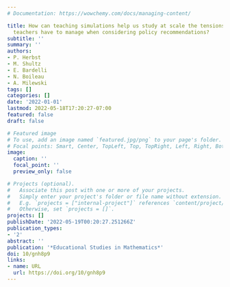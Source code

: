 ```yaml
---
# Documentation: https://wowchemy.com/docs/managing-content/

title: How can teaching simulations help us study at scale the tensions mathematics
  teachers have to manage when considering policy recommendations?
subtitle: ''
summary: ''
authors:
- P. Herbst
- M. Shultz
- E. Bardelli
- N. Boileau
- A. Milewski
tags: []
categories: []
date: '2022-01-01'
lastmod: 2022-05-18T17:20:27-07:00
featured: false
draft: false

# Featured image
# To use, add an image named `featured.jpg/png` to your page's folder.
# Focal points: Smart, Center, TopLeft, Top, TopRight, Left, Right, BottomLeft, Bottom, BottomRight.
image:
  caption: ''
  focal_point: ''
  preview_only: false

# Projects (optional).
#   Associate this post with one or more of your projects.
#   Simply enter your project's folder or file name without extension.
#   E.g. `projects = ["internal-project"]` references `content/project/deep-learning/index.md`.
#   Otherwise, set `projects = []`.
projects: []
publishDate: '2022-05-19T00:20:27.251266Z'
publication_types:
- '2'
abstract: ''
publication: '*Educational Studies in Mathematics*'
doi: 10/gnh8p9
links:
- name: URL
  url: https://doi.org/10/gnh8p9
---
```


